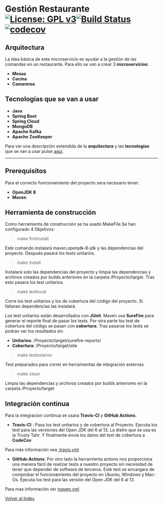 # Gestión Restaurante [![License: GPL v3](https://img.shields.io/badge/License-GPLv3-blue.svg)](https://www.gnu.org/licenses/gpl-3.0)[![Build Status](https://travis-ci.org/antmordhar/ProyectoCC.svg?branch=master)](https://travis-ci.org/antmordhar/ProyectoCC)[![codecov](https://codecov.io/gh/antmordhar/ProyectoCC/branch/master/graph/badge.svg)](https://codecov.io/gh/antmordhar/ProyectoCC)

## Arquitectura
La idea básica de este microservicio es ayudar a la gestión de las comandas en un restaurante.
Para ello se van a crear 3 **microservicios**:

* **Mesas** 
* **Cocina** 
* **Camareros** 
  
## **Tecnologías** que se van a usar

* **Java**
* **Spring Boot** 
* **Spring Cloud**
* **MongoDB**
* **Apache Kafka**
* **Apache ZooKeeper**

Para ver una descripción extendida de la **arquitectura** y las **tecnologías** que se van a usar pulse [aquí](https://antmordhar.github.io/ProyectoCC/Documentacion/arquitectura).

---
## Prerequisitos

Para el correcto funcionamiento del proyecto sera necesario tener:

* **OpenJDK 8**
* **Maven**
  
## Herramienta de construcción

Como herramienta de construcción se ha usado MakeFile.Se han configurado 4 Objetivos:

>make firstinstall

Este comando instalará maven,openjdk-8-jdk y las dependencias del proyecto. Después pasará los tests unitarios.

>make install

Instalará solo las dependencias del proyecto y limpia las dependencias y archivos creados por builds anteriores en la carpeta /Proyecto/target. Tras esto pasara los test unitarios.

>make testlocal

Corre los test unitarios y los de cobertura del código del proyecto. Si faltaran dependencias las instalará.

Los test unitarios están desarrollados con **JUnit**. Maven usa **SureFire** para generar el reporte final de pasar los tests.
Por otra parte los test de cobertura del código se pasan con **cobertura**. Tras pasarse los tests se podran ver los resultados en:
* **Unitarios**: /Proyecto/target/surefire-reports/ 
* **Cobertura**: /Proyecto/target/site 

>make testexterno

Test preparados para correr en herramientas de integración externas
  
>make clean

Limpia las dependencias y archivos creados por builds anteriores en la carpeta /Proyecto/target


## Integración continua

Para la integracion continua se usara **Travis-CI** y **GitHub Actions**.

* **Travis-CI** : Pasa los test unitarios y de cobertura al Proyecto. Ejecuta los test para las versiones del Open JDK del 6 al 13. La distro que se usa es la Trusty Tahr. Y finalmente envia los datos del test de cobertura a **CodeCov**

Para más información vea [.travis.yml](https://github.com/antmordhar/ProyectoCC/blob/master/.travis.yml)

* **GitHub-Actions**: Por otro lado la herramienta actions nos proporciona una manera fácil de realizar tests a nuestro proyecto sin necesidad de tener que depender de software de terceros. Este test se encargara de comprobar el funcionamiento del proyecto en Ubuntu, Windows y Mac-Os. Ejecuta los test para las versión del Open JDK del 6 al 13.

Para mas información ver [maven.yml](https://github.com/antmordhar/ProyectoCC/edit/master/.github/workflows/maven.yml)

[Volver al Index](https://antmordhar.github.io/ProyectoCC/)
